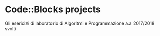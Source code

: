 # Code::Blocks projects

Gli esericizi di laboratorio di Algoritmi e Programmazione a.a 2017/2018 svolti